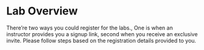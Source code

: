 # Lab Overview
There’re two ways you could register for the labs., One is when an instructor provides you a signup link, second when you receive an exclusive invite. Please follow steps based on the registration details provided to you.
